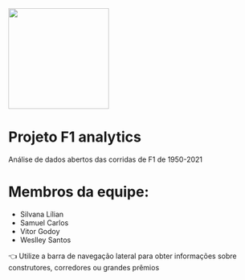 <img src=https://logosmarcas.net/wp-content/uploads/2020/06/Accenture-Logo-650x366.png width=200>

# Projeto F1 analytics
 Análise de dados abertos das corridas de F1 de 1950-2021


# Membros da equipe:

- Silvana Lílian
- Samuel Carlos
- Vitor Godoy
- Weslley Santos

👈 Utilize a barra de navegação lateral para obter informações sobre construtores, corredores ou grandes prêmios